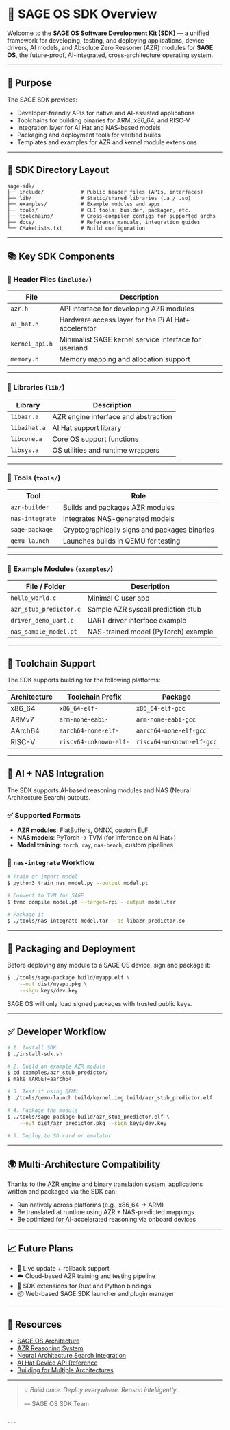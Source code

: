 <!--
─────────────────────────────────────────────────────────────────────────────
SAGE OS — Copyright (c) 2025 Ashish Vasant Yesale (ashishyesale007@gmail.com)
SPDX-License-Identifier: BSD-3-Clause OR Proprietary
SAGE OS is dual-licensed under the BSD 3-Clause License and a Commercial License.

This file is part of the SAGE OS Project.
─────────────────────────────────────────────────────────────────────────────
-->
 
# 🧰 SAGE OS SDK Overview

Welcome to the **SAGE OS Software Development Kit (SDK)** — a unified framework for developing, testing, and deploying applications, device drivers, AI models, and Absolute Zero Reasoner (AZR) modules for **SAGE OS**, the future-proof, AI-integrated, cross-architecture operating system.

---

## 🚀 Purpose

The SAGE SDK provides:

- Developer-friendly APIs for native and AI-assisted applications
- Toolchains for building binaries for ARM, x86_64, and RISC-V
- Integration layer for AI Hat and NAS-based models
- Packaging and deployment tools for verified builds
- Templates and examples for AZR and kernel module extensions

---

## 🧩 SDK Directory Layout

```plaintext
sage-sdk/
├── include/            # Public header files (APIs, interfaces)
├── lib/                # Static/shared libraries (.a / .so)
├── examples/           # Example modules and apps
├── tools/              # CLI tools: builder, packager, etc.
├── toolchains/         # Cross-compiler configs for supported archs
├── docs/               # Reference manuals, integration guides
└── CMakeLists.txt      # Build configuration
````

---

## 📚 Key SDK Components

### 🔹 Header Files (`include/`)

| File           | Description                                           |
| -------------- | ----------------------------------------------------- |
| `azr.h`        | API interface for developing AZR modules              |
| `ai_hat.h`     | Hardware access layer for the Pi AI Hat+ accelerator  |
| `kernel_api.h` | Minimalist SAGE kernel service interface for userland |
| `memory.h`     | Memory mapping and allocation support                 |

---

### 🔹 Libraries (`lib/`)

| Library      | Description                          |
| ------------ | ------------------------------------ |
| `libazr.a`   | AZR engine interface and abstraction |
| `libaihat.a` | AI Hat support library               |
| `libcore.a`  | Core OS support functions            |
| `libsys.a`   | OS utilities and runtime wrappers    |

---

### 🔹 Tools (`tools/`)

| Tool            | Role                                          |
| --------------- | --------------------------------------------- |
| `azr-builder`   | Builds and packages AZR modules               |
| `nas-integrate` | Integrates NAS-generated models               |
| `sage-package`  | Cryptographically signs and packages binaries |
| `qemu-launch`   | Launches builds in QEMU for testing           |

---

### 🔹 Example Modules (`examples/`)

| File / Folder          | Description                         |
| ---------------------- | ----------------------------------- |
| `hello_world.c`        | Minimal C user app                  |
| `azr_stub_predictor.c` | Sample AZR syscall prediction stub  |
| `driver_demo_uart.c`   | UART driver interface example       |
| `nas_sample_model.pt`  | NAS-trained model (PyTorch) example |

---

## 🔧 Toolchain Support

The SDK supports building for the following platforms:

| Architecture | Toolchain Prefix       | Package                   |
| ------------ | ---------------------- | ------------------------- |
| x86\_64      | `x86_64-elf-`          | `x86_64-elf-gcc`          |
| ARMv7        | `arm-none-eabi-`       | `arm-none-eabi-gcc`       |
| AArch64      | `aarch64-none-elf-`    | `aarch64-none-elf-gcc`    |
| RISC-V       | `riscv64-unknown-elf-` | `riscv64-unknown-elf-gcc` |

---

## 🧠 AI + NAS Integration

The SDK supports AI-based reasoning modules and NAS (Neural Architecture Search) outputs.

### ✅ Supported Formats

* **AZR modules**: FlatBuffers, ONNX, custom ELF
* **NAS models**: PyTorch → TVM (for inference on AI Hat+)
* **Model training**: `torch`, `ray`, `nas-bench`, custom pipelines

### 📂 `nas-integrate` Workflow

```bash
# Train or import model
$ python3 train_nas_model.py --output model.pt

# Convert to TVM for SAGE
$ tvmc compile model.pt --target=rpi --output model.tar

# Package it
$ ./tools/nas-integrate model.tar --as libazr_predictor.so
```

---

## 🔐 Packaging and Deployment

Before deploying any module to a SAGE OS device, sign and package it:

```bash
$ ./tools/sage-package build/myapp.elf \
    --out dist/myapp.pkg \
    --sign keys/dev.key
```

SAGE OS will only load signed packages with trusted public keys.

---

## ✅ Developer Workflow

```bash
# 1. Install SDK
$ ./install-sdk.sh

# 2. Build an example AZR module
$ cd examples/azr_stub_predictor/
$ make TARGET=aarch64

# 3. Test it using QEMU
$ ./tools/qemu-launch build/kernel.img build/azr_stub_predictor.elf

# 4. Package the module
$ ./tools/sage-package build/azr_stub_predictor.elf \
    --out dist/azr_predictor.pkg --sign keys/dev.key

# 5. Deploy to SD card or emulator
```

---

## 🌍 Multi-Architecture Compatibility

Thanks to the AZR engine and binary translation system, applications written and packaged via the SDK can:

* Run natively across platforms (e.g., x86\_64 → ARM)
* Be translated at runtime using AZR + NAS-predicted mappings
* Be optimized for AI-accelerated reasoning via onboard devices

---

## 📈 Future Plans

* 🔄 Live update + rollback support
* ☁️ Cloud-based AZR training and testing pipeline
* 🧬 SDK extensions for Rust and Python bindings
* 📦 Web-based SAGE SDK launcher and plugin manager

---

## 🧠 Resources

* [SAGE OS Architecture](./SAGE-OS-Architecture.md)
* [AZR Reasoning System](./AZR-Module-Integration.md)
* [Neural Architecture Search Integration](./NAS-Integration.md)
* [AI Hat Device API Reference](./AI-HAT-Reference.md)
* [Building for Multiple Architectures](./Cross-Compilation-Guide.md)

---

> 💡 *Build once. Deploy everywhere. Reason intelligently.*
>
> — SAGE OS SDK Team

```

---

 
